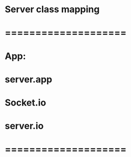 # Server class mapping
# ====================
# App:
# server.app 
# 
# Socket.io
# server.io
# ====================